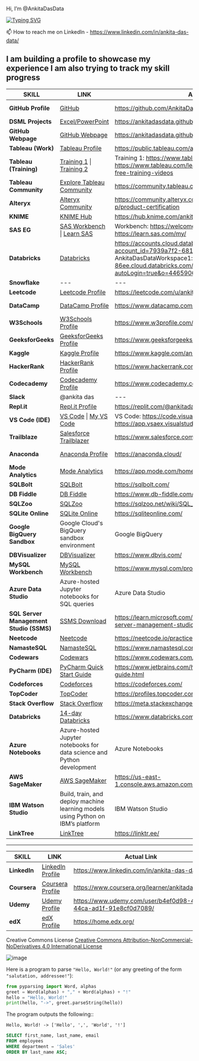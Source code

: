 Hi, I’m @AnkitaDasData

[![Typing SVG](https://readme-typing-svg.demolab.com/?lines=I+am+building+a+profile+to+showcase;Please+have+patience)](https://git.io/typing-svg)

📫 How to reach me on LinkedIn - https://www.linkedin.com/in/ankita-das-data/

I am building a profile to showcase my experience
I am also trying to track my skill progress
-----------------------------------------------------------------------------------


| **SKILL**                | **LINK**                                                                                       | **Actual Link**                                                               | **Skill Type**                               |
|--------------------------|-----------------------------------------------------------------------------------------------|------------------------------------------------------------------------------|----------------------------------------------|
| **GitHub Profile**        | [GitHub](https://github.com/AnkitaDasData)                                                     | https://github.com/AnkitaDasData                                              | Version Control/Projects                     |
| **DSML Projects**         | [Excel/PowerPoint](https://ankitadasdata.github.io/)                                           | https://ankitadasdata.github.io/                                              | DSML Projects                                |
| **GitHub Webpage**        | [GitHub Webpage](https://ankitadasdata.github.io/Ankita-Das-Data.github.io/)                   | https://ankitadasdata.github.io/Ankita-Das-Data.github.io/                    | Version Control                              |
| **Tableau (Work)**        | [Tableau Profile](https://public.tableau.com/app/profile/ankitadasdata/vizzes)                 | https://public.tableau.com/app/profile/ankitadasdata/vizzes                   | Data Visualization                           |
| **Tableau (Training)**    | [Training 1](https://www.tableau.com/learn/training) \| [Training 2](https://www.tableau.com/learn/training/pre-2021.1-tableau-free-training-videos) | Training 1: https://www.tableau.com/learn/training \| Training 2: https://www.tableau.com/learn/training/pre-2021.1-tableau-free-training-videos | Data Visualization                           |
| **Tableau Community**     | [Explore Tableau Community](https://community.tableau.com/s/explore-forums)                   | https://community.tableau.com/s/explore-forums                               | Community/Support                            |
| **Alteryx**               | [Alteryx Community](https://community.alteryx.com/t5/Certification-Exams/bd-p/product-certification) | https://community.alteryx.com/t5/Certification-Exams/bd-p/product-certification | Data Preparation                             |
| **KNIME**                 | [KNIME Hub](https://hub.knime.com/ankitadasdata)                                               | https://hub.knime.com/ankitadasdata                                           | Data Preparation                             |
| **SAS EG**                | [SAS Workbench](https://welcome.oda.sas.com/) \| [Learn SAS](https://learn.sas.com/my/)                         | Workbench: https://welcome.oda.sas.com/ \| Learn: https://learn.sas.com/my/          | Data Analytics                               |
| **Databricks**            | [Databricks](https://community.cloud.databricks.com/settings/user/profile?o=2514536658174028)  | https://accounts.cloud.databricks.com/?account_id=7939a7f2-6813-47a0-9554-f7e150be6dc2 \| AnkitaDasDataWorkspace1: https://dbc-d9d42c99-86ee.cloud.databricks.com/?autoLogin=true&o=4465906656994114 | Data Engineering                             |
| **Snowflake**             | ---                                                                                           | ---                                                                          | Data Warehouse                               |
| **Leetcode**              | [Leetcode Profile](https://leetcode.com/u/ankitadasdata/)                                      | https://leetcode.com/u/ankitadasdata                                          | Coding/Algorithms                            |
| **DataCamp**              | [DataCamp Profile](https://www.datacamp.com/portfolio/ankitadasdata)                           | https://www.datacamp.com/portfolio/ankitadasdata                              | Data Science/Training                        |
| **W3Schools**             | [W3Schools Profile](https://www.w3profile.com/ankitadasdata)                                   | https://www.w3profile.com/ankitadasdata                                       | Web Development/Coding                       |
| **GeeksforGeeks**         | [GeeksforGeeks Profile](https://www.geeksforgeeks.org/user/ankitadasdata/)                     | https://www.geeksforgeeks.org/user/ankitadasdata/                             | Coding/Algorithms                            |
| **Kaggle**                | [Kaggle Profile](https://www.kaggle.com/ankitadasdata)                                         | https://www.kaggle.com/ankitadasdata                                          | Data Science                                 |
| **HackerRank**            | [HackerRank Profile](https://www.hackerrank.com/profile/AnkitaDasData)                         | https://www.hackerrank.com/profile/AnkitaDasData                              | Coding/Algorithms                            |
| **Codecademy**            | [Codecademy Profile](https://www.codecademy.com/profiles/ankitadasdata)                        | https://www.codecademy.com/profiles/ankitadasdata                             | Coding/Training                              |
| **Slack**                 | @ankita das                                                                                   | ---                                                                          | Communication                                |
| **Repl.it**               | [Repl.it Profile](https://replit.com/@ankitadasdata)                                           | https://replit.com/@ankitadasdata                                             | Online IDE/Coding                            |
| **VS Code (IDE)**         | [VS Code](https://code.visualstudio.com/) \| [My VS Code](https://app.vsaex.visualstudio.com/me?mkt=en-US)     | VS Code: https://code.visualstudio.com/ \| My VS Code: https://app.vsaex.visualstudio.com/me?mkt=en-US | Coding IDE                                   |
| **Trailblaze**            | [Salesforce Trailblazer](https://www.salesforce.com/trailblazer/ankitadasdata)                 | https://www.salesforce.com/trailblazer/ankitadasdata                          | CRM/Training                                 |
| **Anaconda**              | [Anaconda Profile](https://anaconda.cloud/)                                                    | https://anaconda.cloud/                                                       | Data Science Platform                        |
| **Mode Analytics**        | [Mode Analytics](https://app.mode.com/home/ankitadasdata/search)                               | https://app.mode.com/home/ankitadasdata/search                                | SQL/Analytics                                |
| **SQLBolt**               | [SQLBolt](https://sqlbolt.com/)                                                               | https://sqlbolt.com/                                                          | SQL Tutorial                                 |
| **DB Fiddle**             | [DB Fiddle](https://www.db-fiddle.com/)                                                       | https://www.db-fiddle.com/                                                    | SQL Testing                                  |
| **SQLZoo**                | [SQLZoo](https://sqlzoo.net/wiki/SQL_Tutorial)                                                | https://sqlzoo.net/wiki/SQL_Tutorial                                          | SQL Tutorial                                 |
| **SQLite Online**         | [SQLite Online](https://sqliteonline.com/)                                                    | https://sqliteonline.com/                                                     | SQL Database                                 |
| **Google BigQuery Sandbox**| Google Cloud's BigQuery sandbox environment                                                   | Google BigQuery                                                              | SQL/Data Analytics                           |
| **DBVisualizer**          | [DBVisualizer](https://www.dbvis.com/)                                                        | https://www.dbvis.com/                                                        | SQL Visualization                            |
| **MySQL Workbench**       | [MySQL Workbench](https://www.mysql.com/products/workbench/)                                  | https://www.mysql.com/products/workbench/                                     | SQL IDE                                      |
| **Azure Data Studio**     | Azure-hosted Jupyter notebooks for SQL queries                                                 | Azure Data Studio                                                            | SQL IDE                                      |
| **SQL Server Management Studio (SSMS)**| [SSMS Download](https://learn.microsoft.com/en-us/sql/ssms/download-sql-server-management-studio-ssms?view=sql-server-ver16) | https://learn.microsoft.com/en-us/sql/ssms/download-sql-server-management-studio-ssms?view=sql-server-ver16 | SQL IDE                                      |
| **Neetcode**              | [Neetcode](https://neetcode.io/practice)                                                      | https://neetcode.io/practice                                                  | SQL Practice                                 |
| **NamasteSQL**            | [NamasteSQL](https://www.namastesql.com/coding-problems)                                       | https://www.namastesql.com/coding-problems                                    | SQL Practice                                 |
| **Codewars**              | [Codewars](https://www.codewars.com/users/AnkitaDasData)                                       | https://www.codewars.com/users/AnkitaDasData                                  | SQL/Python                                   |
| **PyCharm (IDE)**         | [PyCharm Quick Start Guide](https://www.jetbrains.com/help/pycharm/quick-start-guide.html)     | https://www.jetbrains.com/help/pycharm/quick-start-guide.html                 | Python IDE                                   |
| **Codeforces**            | [Codeforces](https://codeforces.com/)                                                         | https://codeforces.com/                                                       | Python Practice                              |
| **TopCoder**              | [TopCoder](https://profiles.topcoder.com/AnkitaDasData)                                        | https://profiles.topcoder.com/AnkitaDasData                                   | Python Practice                              |
| **Stack Overflow**        | [Stack Overflow](https://stackoverflow.com/users/27388533/ankitadasdata?tab=badges)            | https://meta.stackexchange.com/users/1604382/ankitadasdata            | Python Forum                                 |
| **Databricks**            | [14-day Databricks](https://www.databricks.com/try-databricks#account)                        | https://www.databricks.com/try-databricks                                       |
| **Azure Notebooks**       | Azure-hosted Jupyter notebooks for data science and Python development                        | Azure Notebooks                                                              | Python/Data Science                          |
| **AWS SageMaker**         | [AWS SageMaker](https://ca-central-1.console.aws.amazon.com/console/services?region=ca-central-1#) | https://us-east-1.console.aws.amazon.com/billing/home#/freetier               | Python/ML                                    |
| **IBM Watson Studio**     | Build, train, and deploy machine learning models using Python on IBM’s platform                | IBM Watson Studio                                                            | Python/ML                                    |
| **LinkTree**              | [LinkTree](https://linktr.ee/)                                                                | https://linktr.ee/                                                            | Profile Hub                                  |



-----------------------------------------------------------------------
| **SKILL**                | **LINK**                                                                                       | **Actual Link**                                                               | **CONTENTS**                                    |
|--------------------------|-----------------------------------------------------------------------------------------------|------------------------------------------------------------------------------|------------------------------------------------|
| **LinkedIn**              | [LinkedIn Profile](https://www.linkedin.com/in/ankita-das-data/)                               | https://www.linkedin.com/in/ankita-das-data/                                  | ---                                            |
| **Coursera**              | [Coursera Profile](https://www.coursera.org/learner/ankitadasdata)                             | https://www.coursera.org/learner/ankitadasdata                                | ---                                            |
| **Udemy**                 | [Udemy Profile](https://www.udemy.com/user/b4ef0d98-46ef-44ca-ad1f-91e8cf0d7089/)              | https://www.udemy.com/user/b4ef0d98-46ef-44ca-ad1f-91e8cf0d7089/              | ---                                            |
| **edX**                   | [edX Profile](https://home.edx.org/)                                                          | https://home.edx.org/                                                         | ---                                            




Creative Commons License [Creative Commons Attribution-NonCommercial-NoDerivatives 4.0 International License](https://creativecommons.org/licenses/by-nc-nd/4.0/)

![image](https://github.com/user-attachments/assets/95a39b19-6afa-45f5-a038-2780c7e21937)

Here is a program to parse ``"Hello, World!"`` (or any greeting of the form
``"salutation, addressee!"``):

```python
from pyparsing import Word, alphas
greet = Word(alphas) + "," + Word(alphas) + "!"
hello = "Hello, World!"
print(hello, "->", greet.parseString(hello))
```

The program outputs the following::

    Hello, World! -> ['Hello', ',', 'World', '!']

```sql
SELECT first_name, last_name, email
FROM employees
WHERE department = 'Sales'
ORDER BY last_name ASC;
```

<!---
AnkitaDasData/AnkitaDasData is a ✨ special ✨ repository because its `README.md` (this file) appears on your GitHub profile.
You can click the Preview link to take a look at your changes.
--->
